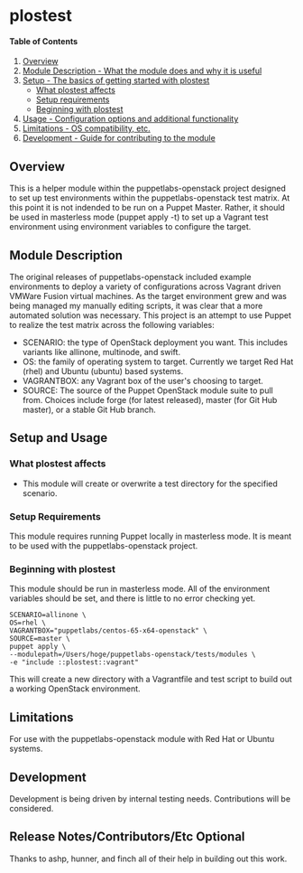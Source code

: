 # plostest

#### Table of Contents

1. [Overview](#overview)
2. [Module Description - What the module does and why it is useful](#module-description)
3. [Setup - The basics of getting started with plostest](#setup)
    * [What plostest affects](#what-plostest-affects)
    * [Setup requirements](#setup-requirements)
    * [Beginning with plostest](#beginning-with-plostest)
4. [Usage - Configuration options and additional functionality](#usage)
5. [Limitations - OS compatibility, etc.](#limitations)
6. [Development - Guide for contributing to the module](#development)

## Overview

This is a helper module within the puppetlabs-openstack project designed to set
up test environments within the puppetlabs-openstack test matrix. At this point
it is not indended to be run on a Puppet Master. Rather, it should be used in
masterless mode (puppet apply -t) to set up a Vagrant test environment using
environment variables to configure the target.

## Module Description

The original releases of puppetlabs-openstack included example environments to
deploy a variety of configurations across Vagrant driven VMWare Fusion virtual
machines. As the target environment grew and was being managed my manually
editing scripts, it was clear that a more automated solution was necessary. This
project is an attempt to use Puppet to realize the test matrix across the following
variables:

* SCENARIO: the type of OpenStack deployment you want. This includes variants like
allinone, multinode, and swift.
* OS: the family of operating system to target. Currently we target Red Hat (rhel)
and Ubuntu (ubuntu) based systems.
* VAGRANTBOX: any Vagrant box of the user's choosing to target.
* SOURCE: The source of the Puppet OpenStack module suite to pull from. Choices
include forge (for latest released), master (for Git Hub master), or a stable
Git Hub branch.

## Setup and Usage

### What plostest affects

* This module will create or overwrite a test directory for the specified
scenario.

### Setup Requirements

This module requires running Puppet locally in masterless mode. It is meant
to be used with the puppetlabs-openstack project.

### Beginning with plostest

This module should be run in masterless mode. All of the environment variables should
be set, and there is little to no error checking yet.

```
SCENARIO=allinone \
OS=rhel \
VAGRANTBOX="puppetlabs/centos-65-x64-openstack" \
SOURCE=master \
puppet apply \
--modulepath=/Users/hoge/puppetlabs-openstack/tests/modules \
-e "include ::plostest::vagrant"
```

This will create a new directory with a Vagrantfile and test script to build out
a working OpenStack environment.


## Limitations

For use with the puppetlabs-openstack module with Red Hat or Ubuntu systems.

## Development

Development is being driven by internal testing needs. Contributions will be
considered.

## Release Notes/Contributors/Etc **Optional**

Thanks to ashp, hunner, and finch all of their help in building out this work.
